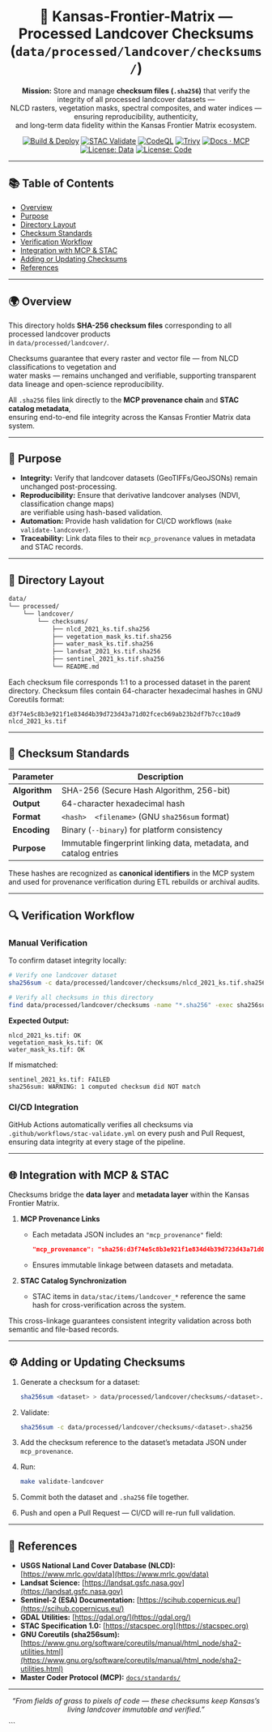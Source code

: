 <div align="center">

# 🌾 Kansas-Frontier-Matrix — Processed Landcover Checksums (`data/processed/landcover/checksums/`)

**Mission:** Store and manage **checksum files (`.sha256`)** that verify the integrity of all processed landcover datasets —  
NLCD rasters, vegetation masks, spectral composites, and water indices — ensuring reproducibility, authenticity,  
and long-term data fidelity within the Kansas Frontier Matrix ecosystem.

[![Build & Deploy](https://github.com/bartytime4life/Kansas-Frontier-Matrix/actions/workflows/site.yml/badge.svg)](../../../../.github/workflows/site.yml)
[![STAC Validate](https://github.com/bartytime4life/Kansas-Frontier-Matrix/actions/workflows/stac-validate.yml/badge.svg)](../../../../.github/workflows/stac-validate.yml)
[![CodeQL](https://github.com/bartytime4life/Kansas-Frontier-Matrix/actions/workflows/codeql.yml/badge.svg)](../../../../.github/workflows/codeql.yml)
[![Trivy](https://github.com/bartytime4life/Kansas-Frontier-Matrix/actions/workflows/trivy.yml/badge.svg)](../../../../.github/workflows/trivy.yml)
[![Docs · MCP](https://img.shields.io/badge/Docs-MCP-blue)](../../../../docs/)
[![License: Data](https://img.shields.io/badge/License-CC--BY%204.0-green)](../../../../LICENSE)
[![License: Code](https://img.shields.io/badge/License-MIT-yellow)](../../../../LICENSE)

</div>

---

## 📚 Table of Contents
- [Overview](#overview)
- [Purpose](#purpose)
- [Directory Layout](#directory-layout)
- [Checksum Standards](#checksum-standards)
- [Verification Workflow](#verification-workflow)
- [Integration with MCP & STAC](#integration-with-mcp--stac)
- [Adding or Updating Checksums](#adding-or-updating-checksums)
- [References](#references)

---

## 🌍 Overview

This directory holds **SHA-256 checksum files** corresponding to all processed landcover products  
in `data/processed/landcover/`.  

Checksums guarantee that every raster and vector file — from NLCD classifications to vegetation and  
water masks — remains unchanged and verifiable, supporting transparent data lineage and open-science reproducibility.

All `.sha256` files link directly to the **MCP provenance chain** and **STAC catalog metadata**,  
ensuring end-to-end file integrity across the Kansas Frontier Matrix data system.

---

## 🎯 Purpose

- **Integrity:** Verify that landcover datasets (GeoTIFFs/GeoJSONs) remain unchanged post-processing.  
- **Reproducibility:** Ensure that derivative landcover analyses (NDVI, classification change maps)  
  are verifiable using hash-based validation.  
- **Automation:** Provide hash validation for CI/CD workflows (`make validate-landcover`).  
- **Traceability:** Link data files to their `mcp_provenance` values in metadata and STAC records.  

---

## 🧱 Directory Layout

```bash
data/
└── processed/
    └── landcover/
        └── checksums/
            ├── nlcd_2021_ks.tif.sha256
            ├── vegetation_mask_ks.tif.sha256
            ├── water_mask_ks.tif.sha256
            ├── landsat_2021_ks.tif.sha256
            ├── sentinel_2021_ks.tif.sha256
            └── README.md
````

Each checksum file corresponds 1:1 to a processed dataset in the parent directory.
Checksum files contain 64-character hexadecimal hashes in GNU Coreutils format:

```text
d3f74e5c8b3e921f1e834d4b39d723d43a71d02fcecb69ab23b2df7b7cc10ad9  nlcd_2021_ks.tif
```

---

## 🧩 Checksum Standards

| Parameter     | Description                                                       |
| ------------- | ----------------------------------------------------------------- |
| **Algorithm** | SHA-256 (Secure Hash Algorithm, 256-bit)                          |
| **Output**    | 64-character hexadecimal hash                                     |
| **Format**    | `<hash>  <filename>` (GNU `sha256sum` format)                     |
| **Encoding**  | Binary (`--binary`) for platform consistency                      |
| **Purpose**   | Immutable fingerprint linking data, metadata, and catalog entries |

These hashes are recognized as **canonical identifiers** in the MCP system and used for
provenance verification during ETL rebuilds or archival audits.

---

## 🔍 Verification Workflow

### Manual Verification

To confirm dataset integrity locally:

```bash
# Verify one landcover dataset
sha256sum -c data/processed/landcover/checksums/nlcd_2021_ks.tif.sha256

# Verify all checksums in this directory
find data/processed/landcover/checksums -name "*.sha256" -exec sha256sum -c {} \;
```

**Expected Output:**

```
nlcd_2021_ks.tif: OK
vegetation_mask_ks.tif: OK
water_mask_ks.tif: OK
```

If mismatched:

```
sentinel_2021_ks.tif: FAILED
sha256sum: WARNING: 1 computed checksum did NOT match
```

### CI/CD Integration

GitHub Actions automatically verifies all checksums via `.github/workflows/stac-validate.yml`
on every push and Pull Request, ensuring data integrity at every stage of the pipeline.

---

## 🌐 Integration with MCP & STAC

Checksums bridge the **data layer** and **metadata layer** within the Kansas Frontier Matrix.

1. **MCP Provenance Links**

   * Each metadata JSON includes an `"mcp_provenance"` field:

     ```json
     "mcp_provenance": "sha256:d3f74e5c8b3e921f1e834d4b39d723d43a71d02fcecb69ab23b2df7b7cc10ad9"
     ```
   * Ensures immutable linkage between datasets and metadata.

2. **STAC Catalog Synchronization**

   * STAC items in `data/stac/items/landcover_*` reference the same hash for
     cross-verification across the system.

This cross-linkage guarantees consistent integrity validation across both semantic and file-based records.

---

## ⚙️ Adding or Updating Checksums

1. Generate a checksum for a dataset:

   ```bash
   sha256sum <dataset> > data/processed/landcover/checksums/<dataset>.sha256
   ```
2. Validate:

   ```bash
   sha256sum -c data/processed/landcover/checksums/<dataset>.sha256
   ```
3. Add the checksum reference to the dataset’s metadata JSON under `mcp_provenance`.
4. Run:

   ```bash
   make validate-landcover
   ```
5. Commit both the dataset and `.sha256` file together.
6. Push and open a Pull Request — CI/CD will re-run full validation.

---

## 📖 References

* **USGS National Land Cover Database (NLCD):** [https://www.mrlc.gov/data](https://www.mrlc.gov/data)
* **Landsat Science:** [https://landsat.gsfc.nasa.gov](https://landsat.gsfc.nasa.gov)
* **Sentinel-2 (ESA) Documentation:** [https://scihub.copernicus.eu/](https://scihub.copernicus.eu/)
* **GDAL Utilities:** [https://gdal.org/](https://gdal.org/)
* **STAC Specification 1.0:** [https://stacspec.org](https://stacspec.org)
* **GNU Coreutils (sha256sum):** [https://www.gnu.org/software/coreutils/manual/html_node/sha2-utilities.html](https://www.gnu.org/software/coreutils/manual/html_node/sha2-utilities.html)
* **Master Coder Protocol (MCP):** [`docs/standards/`](../../../../docs/standards/)

---

<div align="center">

*“From fields of grass to pixels of code — these checksums keep Kansas’s living landcover immutable and verified.”*

</div>
```


